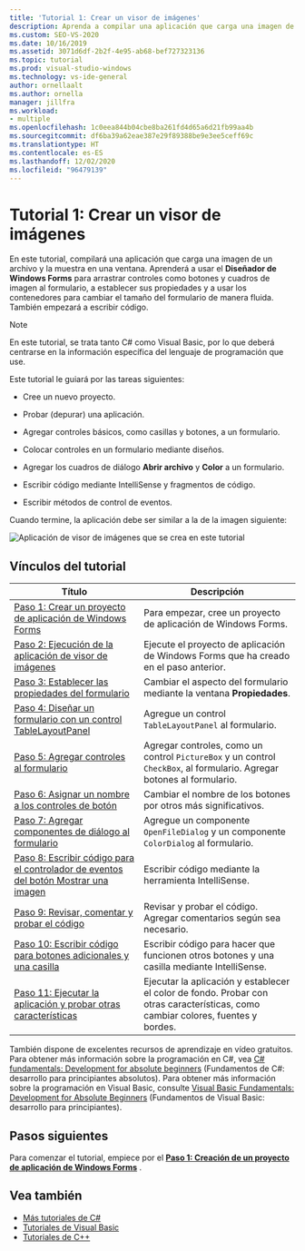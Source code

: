 ```yaml
---
title: 'Tutorial 1: Crear un visor de imágenes'
description: Aprenda a compilar una aplicación que carga una imagen de un archivo y la muestra en una ventana.
ms.custom: SEO-VS-2020
ms.date: 10/16/2019
ms.assetid: 3071d6df-2b2f-4e95-ab68-bef727323136
ms.topic: tutorial
ms.prod: visual-studio-windows
ms.technology: vs-ide-general
author: ornellaalt
ms.author: ornella
manager: jillfra
ms.workload:
- multiple
ms.openlocfilehash: 1c0eea844b04cbe8ba261fd4d65a6d21fb99aa4b
ms.sourcegitcommit: df6ba39a62eae387e29f89388be9e3ee5ceff69c
ms.translationtype: HT
ms.contentlocale: es-ES
ms.lasthandoff: 12/02/2020
ms.locfileid: "96479139"
---
```

# <a name="tutorial-1-create-a-picture-viewer"></a>Tutorial 1: Crear un visor de imágenes

En este tutorial, compilará una aplicación que carga una imagen de un archivo y la muestra en una ventana. Aprenderá a usar el **Diseñador de Windows Forms** para arrastrar controles como botones y cuadros de imagen al formulario, a establecer sus propiedades y a usar los contenedores para cambiar el tamaño del formulario de manera fluida. También empezará a escribir código.

> [!NOTE]
> En este tutorial, se trata tanto C# como Visual Basic, por lo que deberá centrarse en la información específica del lenguaje de programación que use.

Este tutorial le guiará por las tareas siguientes:

* Cree un nuevo proyecto.

* Probar (depurar) una aplicación.

* Agregar controles básicos, como casillas y botones, a un formulario.

* Colocar controles en un formulario mediante diseños.

* Agregar los cuadros de diálogo **Abrir archivo** y **Color** a un formulario.

* Escribir código mediante IntelliSense y fragmentos de código.

* Escribir métodos de control de eventos.

Cuando termine, la aplicación debe ser similar a la de la imagen siguiente:

![Aplicación de visor de imágenes que se crea en este tutorial](../ide/media/express_pictureviewerdone.png)

## <a name="tutorial-links"></a>Vínculos del tutorial

|Título|Descripción|
|-----------|-----------------|
|[Paso 1: Crear un proyecto de aplicación de Windows Forms](../ide/step-1-create-a-windows-forms-application-project.md)|Para empezar, cree un proyecto de aplicación de Windows Forms.|
|[Paso 2: Ejecución de la aplicación de visor de imágenes](../ide/step-2-run-your-program.md)|Ejecute el proyecto de aplicación de Windows Forms que ha creado en el paso anterior.|
|[Paso 3: Establecer las propiedades del formulario](../ide/step-3-set-your-form-properties.md)|Cambiar el aspecto del formulario mediante la ventana **Propiedades**.|
|[Paso 4: Diseñar un formulario con un control TableLayoutPanel](../ide/step-4-lay-out-your-form-with-a-tablelayoutpanel-control.md)|Agregue un control `TableLayoutPanel` al formulario.|
|[Paso 5: Agregar controles al formulario](../ide/step-5-add-controls-to-your-form.md)|Agregar controles, como un control `PictureBox` y un control `CheckBox`, al formulario. Agregar botones al formulario.|
|[Paso 6: Asignar un nombre a los controles de botón](../ide/step-6-name-your-button-controls.md)|Cambiar el nombre de los botones por otros más significativos.|
|[Paso 7: Agregar componentes de diálogo al formulario](../ide/step-7-add-dialog-components-to-your-form.md)|Agregue un componente `OpenFileDialog` y un componente `ColorDialog` al formulario.|
|[Paso 8: Escribir código para el controlador de eventos del botón Mostrar una imagen](../ide/step-8-write-code-for-the-show-a-picture-button-event-handler.md)|Escribir código mediante la herramienta IntelliSense.|
|[Paso 9: Revisar, comentar y probar el código](../ide/step-9-review-comment-and-test-your-code.md)|Revisar y probar el código. Agregar comentarios según sea necesario.|
|[Paso 10: Escribir código para botones adicionales y una casilla](../ide/step-10-write-code-for-additional-buttons-and-a-check-box.md)|Escribir código para hacer que funcionen otros botones y una casilla mediante IntelliSense.|
|[Paso 11: Ejecutar la aplicación y probar otras características](../ide/step-11-run-your-program-and-try-other-features.md)|Ejecutar la aplicación y establecer el color de fondo. Probar con otras características, como cambiar colores, fuentes y bordes.|

También dispone de excelentes recursos de aprendizaje en vídeo gratuitos. Para obtener más información sobre la programación en C#, vea [C# fundamentals: Development for absolute beginners](https://channel9.msdn.com/Series/C-Sharp-Fundamentals-Development-for-Absolute-Beginners) (Fundamentos de C#: desarrollo para principiantes absolutos). Para obtener más información sobre la programación en Visual Basic, consulte [Visual Basic Fundamentals: Development for Absolute Beginners](https://channel9.msdn.com/Series/Visual-Basic-Development-for-Absolute-Beginners) (Fundamentos de Visual Basic: desarrollo para principiantes).

## <a name="next-steps"></a>Pasos siguientes

Para comenzar el tutorial, empiece por el **[Paso 1: Creación de un proyecto de aplicación de Windows Forms](../ide/step-1-create-a-windows-forms-application-project.md)** .

## <a name="see-also"></a>Vea también

* [Más tutoriales de C#](../get-started/csharp/index.yml)
* [Tutoriales de Visual Basic](../get-started/visual-basic/index.yml)
* [Tutoriales de C++](/cpp/get-started/tutorial-console-cpp)